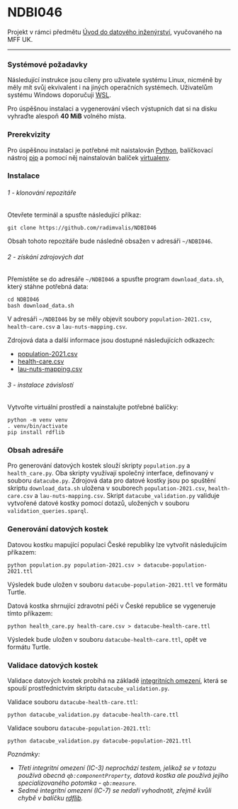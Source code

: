 # NDBI046

Projekt v rámci předmětu [Úvod do datového inženýrství](https://is.cuni.cz/studium/predmety/index.php?do=predmet&kod=NDBI046), vyučovaného na MFF UK.

-----

### Systémové požadavky

Následující instrukce jsou cíleny pro uživatele systému Linux, nicméně by měly mít svůj ekvivalent i na jiných operačních systémech. Uživatelům systému Windows doporučuji [WSL](https://learn.microsoft.com/en-us/windows/wsl/install).

Pro úspěšnou instalaci a vygenerování všech výstupních dat si na disku vyhraďte alespoň **40 MiB** volného místa.

### Prerekvizity

Pro úspěšnou instalaci je potřebné mít naistalován [Python](https://www.python.org/), balíčkovací nástroj [pip](https://packaging.python.org/en/latest/guides/installing-using-pip-and-virtual-environments/#installing-pip) a pomocí něj nainstalován balíček [virtualenv](https://packaging.python.org/en/latest/guides/installing-using-pip-and-virtual-environments/#installing-virtualenv).

### Instalace

###### 1 - klonování repozitáře

Otevřete terminál a spusťte následující příkaz:
```
git clone https://github.com/radimvalis/NDBI046
```
Obsah tohoto repozitáře bude následně obsažen v adresáři  `~/NDBI046`.


###### 2 - získání zdrojových dat

Přemístěte se do adresáře `~/NDBI046` a spusťte program `download_data.sh`, který stáhne potřebná data:
```
cd NDBI046
bash download_data.sh
```
V adresáři `~/NDBI046` by se měly objevit soubory `population-2021.csv`, `health-care.csv` a `lau-nuts-mapping.csv`.

Zdrojová data a další informace jsou dostupné následujících odkazech:

* [population-2021.csv](https://data.gov.cz/datov%C3%A1-sada?iri=https%3A%2F%2Fdata.gov.cz%2Fzdroj%2Fdatov%C3%A9-sady%2F00025593%2F12032e1445fd74fa08da79b14137fc29)
* [health-care.csv](https://data.gov.cz/datov%C3%A1-sada?iri=https://data.gov.cz/zdroj/datov%C3%A9-sady/https---opendata.mzcr.cz-api-3-action-package_show-id-nrpzs)
* [lau-nuts-mapping.csv](https://skoda.projekty.ms.mff.cuni.cz/ndbi046/seminars/02/%C4%8D%C3%ADseln%C3%ADk-okres%C5%AF-vazba-101-nad%C5%99%C3%ADzen%C3%BD.csv)


###### 3 - instalace závislostí

Vytvořte virtuální prostředí a nainstalujte potřebné balíčky:
```
python -m venv venv
. venv/bin/activate
pip install rdflib
```

### Obsah adresáře

Pro generování datových kostek slouží skripty `population.py` a `health_care.py`. Oba skripty využívají společný interface, definovaný v souboru `datacube.py`. Zdrojová data pro datové kostky jsou po spuštění skriptu `download_data.sh` uložena v souborech `population-2021.csv`, `health-care.csv` a `lau-nuts-mapping.csv`. Skript `datacube_validation.py` validuje vytvořené datové kostky pomocí dotazů, uložených v souboru `validation_queries.sparql`.

### Generování datových kostek

Datovou kostku mapující populaci České republiky lze vytvořit následujícím příkazem:
```
python population.py population-2021.csv > datacube-population-2021.ttl
```
Výsledek bude uložen v souboru `datacube-population-2021.ttl` ve formátu Turtle.

Datová kostka shrnující zdravotní péči v České republice se vygeneruje tímto příkazem:
```
python health_care.py health-care.csv > datacube-health-care.ttl
```
Výsledek bude uložen v souboru `datacube-health-care.ttl`, opět ve formátu Turtle.

### Validace datových kostek

Validace datových kostek probíhá na základě [integritních omezení](https://www.w3.org/TR/vocab-data-cube/#wf-rules), která se spouší prostřednictvím skriptu `datacube_validation.py`.

Validace souboru `datacube-health-care.ttl`:
```
python datacube_validation.py datacube-health-care.ttl 
```

Validace souboru `datacube-population-2021.ttl`:
```
python datacube_validation.py datacube-population-2021.ttl
```

*Poznámky:*
* *Třetí integritní omezení (IC-3) neprochází testem, jelikož se v totazu používá obecná `qb:componentProperty`, datová kostka ale používá jejího specializovaného potomka - `qb:measure`.*
* *Sedmé integritní omezení (IC-7) se nedaří vyhodnotit, zřejmě kvůli chybě v balíčku [rdflib](https://rdflib.readthedocs.io/en/stable/index.html).*